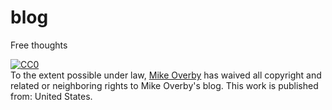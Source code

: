# blog
Free thoughts

<p xmlns:dct="http://purl.org/dc/terms/" xmlns:vcard="http://www.w3.org/2001/vcard-rdf/3.0#">
  <a rel="license"
     href="http://creativecommons.org/publicdomain/zero/1.0/">
    <img src="http://i.creativecommons.org/p/zero/1.0/88x31.png" style="border-style: none;" alt="CC0" />
  </a>
  <br />
  To the extent possible under law,
  <a rel="dct:publisher"
     href="https://github.com/lethargilistic/blog">
    <span property="dct:title">Mike Overby</span></a>
  has waived all copyright and related or neighboring rights to
  <span property="dct:title">Mike Overby's blog</span>.
This work is published from:
<span property="vcard:Country" datatype="dct:ISO3166"
      content="US" about="https://github.com/lethargilistic/blog">
  United States</span>.
</p>
